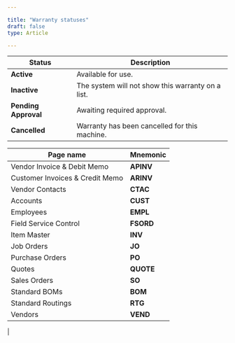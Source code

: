 ```yaml
---

title: "Warranty statuses"
draft: false
type: Article

---
```


| Status               | Description                                       |
|----------------------|---------------------------------------------------|
| **Active**           | Available for use.                                |
| **Inactive**         | The system will not show this warranty on a list. |
| **Pending Approval** | Awaiting required approval.                       |
| **Cancelled**        | Warranty has been cancelled for this machine.     |


| Page name | Mnemonic  |
|-----|-----------|
| Vendor Invoice & Debit Memo             | **APINV** |
| Customer Invoices & Credit Memo | **ARINV** |
| Vendor Contacts                                           | **CTAC**  |
| Accounts                                                 | **CUST**  |
| Employees                                                | **EMPL**  |
| Field Service Control  | **FSORD** |
| Item Master                                             | **INV**   |
| Job Orders                                                | **JO**    |
| Purchase Orders                                      | **PO**    |
| Quotes                                                     | **QUOTE** |
| Sales Orders                                                  | **SO**    |
| Standard BOMs                                         | **BOM**   |
| Standard Routings                                 | **RTG**   |
| Vendors                                                    | **VEND**  |
|